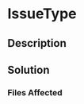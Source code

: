 # IssueType

<!--
A short description as the main header.

Scrum terminology: Issue == User Story
-->

## Description

<!--
A thorough description
-->

## Solution

<!--
Tell us how you solved it.
-->

### Files Affected

<!--
List all the fiels that were affeted
-->